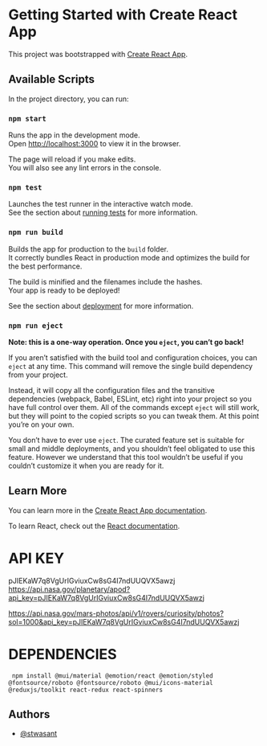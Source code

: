 # Getting Started with Create React App

This project was bootstrapped with [Create React App](https://github.com/facebook/create-react-app).

## Available Scripts

In the project directory, you can run:

### `npm start`

Runs the app in the development mode.\
Open [http://localhost:3000](http://localhost:3000) to view it in the browser.

The page will reload if you make edits.\
You will also see any lint errors in the console.

### `npm test`

Launches the test runner in the interactive watch mode.\
See the section about [running tests](https://facebook.github.io/create-react-app/docs/running-tests) for more information.

### `npm run build`

Builds the app for production to the `build` folder.\
It correctly bundles React in production mode and optimizes the build for the best performance.

The build is minified and the filenames include the hashes.\
Your app is ready to be deployed!

See the section about [deployment](https://facebook.github.io/create-react-app/docs/deployment) for more information.

### `npm run eject`

**Note: this is a one-way operation. Once you `eject`, you can’t go back!**

If you aren’t satisfied with the build tool and configuration choices, you can `eject` at any time. This command will remove the single build dependency from your project.

Instead, it will copy all the configuration files and the transitive dependencies (webpack, Babel, ESLint, etc) right into your project so you have full control over them. All of the commands except `eject` will still work, but they will point to the copied scripts so you can tweak them. At this point you’re on your own.

You don’t have to ever use `eject`. The curated feature set is suitable for small and middle deployments, and you shouldn’t feel obligated to use this feature. However we understand that this tool wouldn’t be useful if you couldn’t customize it when you are ready for it.

## Learn More

You can learn more in the [Create React App documentation](https://facebook.github.io/create-react-app/docs/getting-started).

To learn React, check out the [React documentation](https://reactjs.org/).


# API KEY
pJIEKaW7q8VgUrIGviuxCw8sG4I7ndUUQVX5awzj
https://api.nasa.gov/planetary/apod?api_key=pJIEKaW7q8VgUrIGviuxCw8sG4I7ndUUQVX5awzj

https://api.nasa.gov/mars-photos/api/v1/rovers/curiosity/photos?sol=1000&api_key=pJIEKaW7q8VgUrIGviuxCw8sG4I7ndUUQVX5awzj

# DEPENDENCIES
` npm install @mui/material @emotion/react @emotion/styled @fontsource/roboto @fontsource/roboto @mui/icons-material @reduxjs/toolkit react-redux react-spinners`

## Authors

- [@stwasant](https://github.com/stwasant)